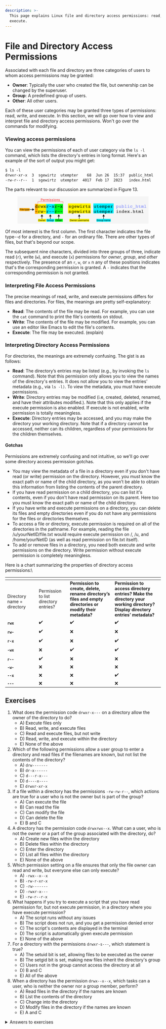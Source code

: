 ```yaml
---
description: >-
  This page explains Linux file and directory access permissions: read, write,
  execute.
---
```


# File and Directory Access Permissions

Associated with each file and directory are three categories of users to whom access permissions may be granted: &#x20;

* **Owner**: Typically the user who created the file, but ownership can be changed by the superuser.
* **Group**: A predefined group of users.&#x20;
* **Other**:  All other users.

Each of these user categories may be granted three types of permissions: read, write, and execute. In this section, we will go over how to view and interpret file and directory access permissions. Won't go over the commands for modifying.&#x20;

### Viewing access permissions

You can view the permissions of each of user category via the `ls -l` command, which lists the directory's entries in long format. Here's an example of the sort of output you might get:

```
$ ls -l
drwxr-xr-x  3  sgewirtz  utempter    68  Jun 26  15:37  public_html
-rw-r--r--  1  sgewirtz  utempter  4017  Feb 17  2023   index.html
```

The parts relevant to our discussion are summarized in Figure 13.

<figure><img src="../.gitbook/assets/Frame 1 (3).png" alt=""><figcaption></figcaption></figure>

Of most interest is the first column. The first character indicates the file type--`d` for a directory, and `-` for an ordinary file. There are other types of files, but that's beyond our scope.&#x20;

The subsequent nine characters, divided into three groups of three, indicate read (`r`), write (`w`), and execute (`x`) permissions for _owner_, _group_, and _other_ respectively. The presence of an `r`, `w`, or `x` n any of these positions indicates that's the corresponding permission is granted. A `-` indicates that the corresponding permission is not granted.&#x20;

### **Interpreting File Access Permissions**

The precise meanings of read, write, and execute permissions differs for files and directories. For files, the meanings are pretty self-explanatory:&#x20;

* **Read**: The contents of the file may be read. For example, you can use the `cat` command to print the file's contents on stdout.&#x20;
* **Write**: The contents of the file may be modified. For example, you can use an editor like Emacs to edit the file's contents.&#x20;
* **Execute**: The file may be executed. (explain)

### **Interpreting Directory Access Permissions**

For directories, the meanings are extremely confusing. The gist is as follows:

* **Read**: The directory’s entries may be listed (e.g., by invoking the `ls` command). Note that this permission only allows you to view the names of the directory's entries. It does not allow you to view the entries' metadata (e.g., via `ls -l)`. To view the metadata, you must have execute permissions.&#x20;
* **Write**: Directory entries may be modified (i.e, created, deleted, renamed, and have their attributes modified.). Note that this only applies if the execute permission is also enabled. If execute is not enabled, write permission is totally meaningless.&#x20;
* **Execute**: Directory entries may be accessed, and you may make the directory your working directory. Note that if a directory cannot be accessed, neither can its children, regardless of your permissions for the children themselves. &#x20;

#### Gotchas

Permissions are extremely confusing and not intuitive, so we'll go over some directory access permission gotchas.&#x20;

* You may view the metadata of a file in a directory even if you don't have read (or write) permission on the directory. However, you must know the exact path or name of the child directory, as you won’t be able to obtain this information from listing the contents of the parent directory.
* If you have read permission on a child directory, you can list it's contents, even if you don't have read permission on its parent. Here too you must know the exact path or name of the child directory.
* If you have write and execute permissions on a directory, you can delete its files and empty directories even if you do not have any permissions for the files or directories themselves.&#x20;
* To access a file or directory, execute permission is required on all of the directories in the pathname. For example, reading the file /u/yourNetID/file.txt would require execute permission on /, /u, and /home/yourNetID (as well as read permission on file.txt itself).&#x20;
* To add or remove files in a directory, you need both execute and write permissions on the directory. Write permission without execute permission is completely meaningless.&#x20;

Here is a chart summarizing the properties of directory access permissions:\


<table data-header-hidden><thead><tr><th width="88"></th><th></th><th></th><th></th></tr></thead><tbody><tr><td><br>Directory name = directory</td><td>Permission to list directory entries?</td><td><strong>Permission to create, delete, rename directory’s files and empty directories or modify their metadata?</strong> </td><td><strong>Permission to access directory entries? Make the directory your working directory? Display directory entries’ metadata?</strong></td></tr><tr><td><strong><code>rwx</code></strong></td><td>✔️</td><td>✔️</td><td>✔️</td></tr><tr><td><strong><code>rw-</code></strong></td><td>✔️</td><td>❌</td><td>❌</td></tr><tr><td><strong><code>r-x</code></strong></td><td>✔️</td><td>❌</td><td>✔️ </td></tr><tr><td><strong><code>-wx</code></strong></td><td>❌</td><td>✔️</td><td>✔️</td></tr><tr><td><strong><code>r--</code></strong></td><td>✔️</td><td>❌</td><td>❌</td></tr><tr><td><strong><code>-w-</code></strong></td><td>❌</td><td>❌</td><td>❌</td></tr><tr><td><strong><code>--x</code></strong></td><td>❌</td><td>❌</td><td>✔️</td></tr><tr><td><strong><code>---</code></strong></td><td>❌</td><td>❌</td><td>❌</td></tr></tbody></table>

## Exercises

1. What does the permission code `drwxr-x---` on a directory allow the owner of the directory to do?
   * A) Execute files only
   * B) Read, write, and execute files
   * C) Read and execute files, but not write
   * D) Read, write, and execute within the directory
   * E) None of the above
2. Which of the following permissions allow a user group to enter a directory and read files if the filenames are known, but not list the contents of the directory?
   * A) `drw-------`
   * B) `dr-x------`
   * C) `d---r-x---`
   * D) `d----x----`
   * E) `drwxr-xr-x`
3. If a file within a directory has the permissions `-rw-rw-r--`, which actions are true for a user who is not the owner but is part of the group?
   * A) Can execute the file
   * B) Can read the file
   * C) Can modify the file
   * D) Can delete the file
   * E) B and C
4. A directory has the permission code `drwxrwx--x`. What can a user, who is not the owner or a part of the group associated with the directory, do?
   * A) Create new files within the directory
   * B) Delete files within the directory
   * C) Enter the directory
   * D) List all files within the directory
   * E) None of the above
5. Which permission setting on a file ensures that only the file owner can read and write, but everyone else can only execute?
   * A) `-rwx--x--x`
   * B) `-rw-r-xr-x`
   * C) `-rw-------`
   * D) `-rwxr-x---`
   * E) `-rw-r--r-x`
6. What happens if you try to execute a script that you have read permission for, but not execute permission, in a directory where you have execute permission?
   * A) The script runs without any issues
   * B) The script does not run, and you get a permission denied error
   * C) The script's contents are displayed in the terminal
   * D) The script is automatically given execute permission
   * E) None of the above
7. For a directory with the permissions `drwxr-s---`, which statement is true?
   * A) The setuid bit is set, allowing files to be executed as the owner
   * B) The setgid bit is set, making new files inherit the directory's group
   * C) Users not in the group cannot access the directory at all
   * D) B and C
   * E) All of the above
8. When a directory has the permission `drwx--x--x`, which tasks can a user, who is neither the owner nor a group member, perform?
   * A) Read files in the directory if the names are known
   * B) List the contents of the directory
   * C) Change into the directory
   * D) Modify files in the directory if the names are known
   * E) A and C

<details>

<summary>Answers to exercises </summary>

1. &#x20; D) Read, write, and execute within the directory
2. &#x20; D) `d----x----`
3. &#x20; E) B and C
4. &#x20; C) Ensures only the owner can delete or rename files within the directory
5. &#x20; B) `chown`
6. &#x20; C) Enter the directory
7. &#x20; A) `-rwx--x--x`
8. &#x20; B) The script does not run, and you get a permission denied error
9. &#x20; D) B and C
10. C) Change into the directory

</details>
